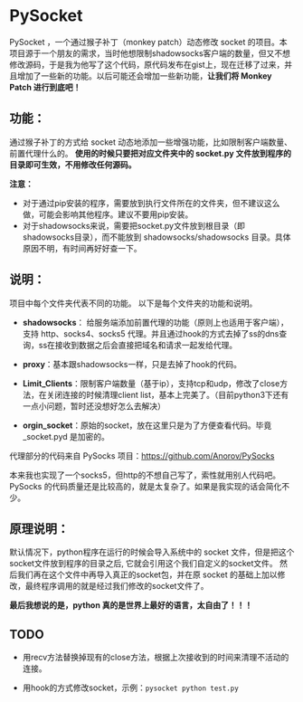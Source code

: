 # PySocket

PySocket ，一个通过猴子补丁（monkey patch）动态修改 socket 的项目。本项目源于一个朋友的需求，当时他想限制shadowsocks客户端的数量，但又不想修改源码，于是我为他写了这个代码，原代码发布在gist上，现在迁移了过来，并且增加了一些新的功能。以后可能还会增加一些新功能，**让我们将 Monkey Patch 进行到底吧！**
## 功能：
通过猴子补丁的方式给 socket 动态地添加一些增强功能，比如限制客户端数量、前置代理什么的。
**使用的时候只要把对应文件夹中的 socket.py 文件放到程序的目录即可生效，不用修改任何源码。**

**注意：**
* 对于通过pip安装的程序，需要放到执行文件所在的文件夹，但不建议这么做，可能会影响其他程序。建议不要用pip安装。
* 对于shadowsocks来说，需要把socket.py文件放到根目录（即shadowsocks目录），而不能放到 shadowsocks/shadowsocks 目录。具体原因不明，有时间再好好查一下。

## 说明：

项目中每个文件夹代表不同的功能。
以下是每个文件夹的功能和说明。

* **shadowsocks**： 给服务端添加前置代理的功能（原则上也适用于客户端），支持 http、socks4、socks5 代理。并且通过hook的方式去掉了ss的dns查询，ss在接收到数据之后会直接把域名和请求一起发给代理。
      
* **proxy**：基本跟shadowsocks一样，只是去掉了hook的代码。

* **Limit_Clients**：限制客户端数量（基于ip），支持tcp和udp，修改了close方法，在关闭连接的时候清理client list，基本上完美了。（目前python3下还有一点小问题，暂时还没想好怎么去解决）

* **orgin_socket**：原始的socket，放在这里只是为了方便查看代码。毕竟 _socket.pyd 是加密的。


代理部分的代码来自 PySocks 项目：https://github.com/Anorov/PySocks

本来我也实现了一个socks5，但http的不想自己写了，索性就用别人代码吧。PySocks 的代码质量还是比较高的，就是太复杂了。如果是我实现的话会简化不少。
## 原理说明：

默认情况下，python程序在运行的时候会导入系统中的 socket 文件，但是把这个socket文件放到程序的目录之后, 它就会引用这个我们自定义的socket文件。 然后我们再在这个文件中再导入真正的socket包，并在原 socket 的基础上加以修改，最终程序调用的就是经过我们修改的socket文件了。

**最后我想说的是，python 真的是世界上最好的语言，太自由了！！！**

## TODO
* 用recv方法替换掉现有的close方法，根据上次接收到的时间来清理不活动的连接。

* 用hook的方式修改socket，示例：`pysocket python test.py`